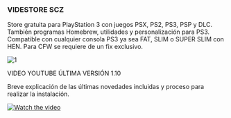 ### VIDESTORE SCZ

Store gratuita para PlayStation 3 con juegos PSX, PS2, PS3, PSP y DLC. También programas Homebrew, utilidades y personalización para PS3.
Compatible con cualquier consola PS3 ya sea FAT, SLIM o SUPER SLIM con HEN. Para CFW se requiere de un fix exclusivo.

![1](https://user-images.githubusercontent.com/67963566/101678210-eac3c480-3a5d-11eb-94a9-675634ce00dd.png)

VIDEO YOUTUBE ÚLTIMA VERSIÓN 1.10

Breve explicación de las últimas novedades incluidas y proceso para realizar la instalación.

[![Watch the video](https://img.youtube.com/vi/alo44_dQ3FU/maxresdefault.jpg)](https://youtu.be/alo44_dQ3FU)
